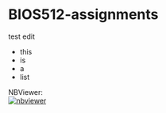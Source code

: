 # BIOS512-assignments
test edit
- this
- is
- a
- list

NBViewer:  
[![nbviewer](https://raw.githubusercontent.com/jupyter/design/master/logos/Badges/nbviewer_badge.svg)](https://nbviewer.jupyter.org/github/kevics/BIOS512-assignments/tree/main/)

